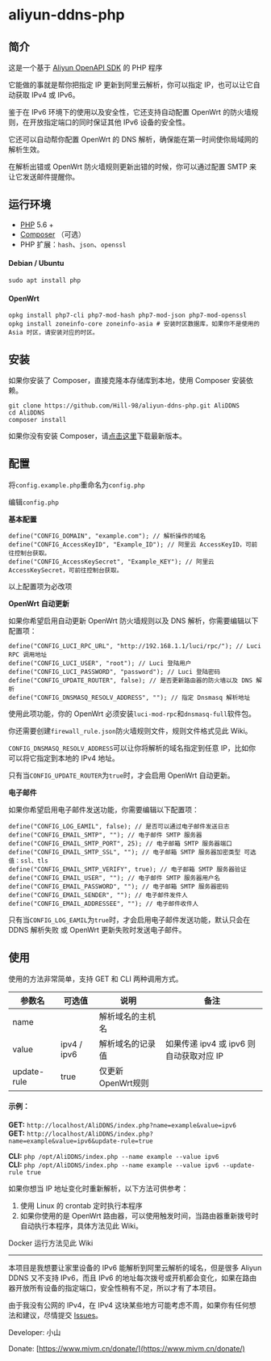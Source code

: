 # aliyun-ddns-php

## 简介 

这是一个基于 [Aliyun OpenAPI SDK](https://github.com/aliyun/aliyun-openapi-php-sdk) 的 PHP 程序  

它能做的事就是帮你把指定 IP 更新到阿里云解析，你可以指定 IP，也可以让它自动获取 IPv4 或 IPv6。  

鉴于在 IPv6 环境下的使用以及安全性，它还支持自动配置 OpenWrt 的防火墙规则，在开放指定端口的同时保证其他 IPv6 设备的安全性。

它还可以自动帮你配置 OpenWrt 的 DNS 解析，确保能在第一时间使你局域网的解析生效。

在解析出错或 OpenWrt 防火墙规则更新出错的时候，你可以通过配置 SMTP 来让它发送邮件提醒你。

## 运行环境

* [PHP](https://php.net) 5.6 +
* [Composer](https://getcomposer.org) （可选）
* PHP 扩展：`hash`、`json`、`openssl`

#### Debian / Ubuntu
```
sudo apt install php
```

#### OpenWrt
```
opkg install php7-cli php7-mod-hash php7-mod-json php7-mod-openssl
opkg install zoneinfo-core zoneinfo-asia # 安装时区数据库，如果你不是使用的 Asia 时区，请安装对应的时区。
```

## 安装

如果你安装了 Composer，直接克隆本存储库到本地，使用 Composer 安装依赖。
```
git clone https://github.com/Hill-98/aliyun-ddns-php.git AliDDNS
cd AliDDNS
composer install
```

如果你没有安装 Composer，请[点击这里](https://github.com/Hill-98/aliyun-ddns-php/releases/download/latest/aliyun-ddns-php.zip)下载最新版本。

## 配置

将`config.example.php`重命名为`config.php`

编辑`config.php`

**基本配置**
```
define("CONFIG_DOMAIN", "example.com"); // 解析操作的域名
define("CONFIG_AccessKeyID", "Example_ID"); // 阿里云 AccessKeyID，可前往控制台获取。
define("CONFIG_AccessKeySecret", "Example_KEY"); // 阿里云 AccessKeySecret，可前往控制台获取。
```

以上配置项为必改项  

**OpenWrt 自动更新**

如果你希望启用自动更新 OpenWrt 防火墙规则以及 DNS 解析，你需要编辑以下配置项：
```
define("CONFIG_LUCI_RPC_URL", "http://192.168.1.1/luci/rpc/"); // Luci RPC 调用地址
define("CONFIG_LUCI_USER", "root"); // Luci 登陆用户
define("CONFIG_LUCI_PASSWORD", "password"); // Luci 登陆密码
define("CONFIG_UPDATE_ROUTER", false); // 是否更新路由器的防火墙以及 DNS 解析
define("CONFIG_DNSMASQ_RESOLV_ADDRESS", ""); // 指定 Dnsmasq 解析地址
```

使用此项功能，你的 OpenWrt 必须安装`luci-mod-rpc`和`dnsmasq-full`软件包。

你还需要创建`firewall_rule.json`防火墙规则文件，规则文件格式见此 Wiki。

`CONFIG_DNSMASQ_RESOLV_ADDRESS`可以让你将解析的域名指定到任意 IP，比如你可以将它指定到本地的 IPv4 地址。

只有当`CONFIG_UPDATE_ROUTER`为`true`时，才会启用 OpenWrt 自动更新。

**电子邮件**

如果你希望启用电子邮件发送功能，你需要编辑以下配置项：
```
define("CONFIG_LOG_EAMIL", false); // 是否可以通过电子邮件发送日志
define("CONFIG_EMAIL_SMTP", ""); // 电子邮件 SMTP 服务器
define("CONFIG_EMAIL_SMTP_PORT", 25); // 电子邮箱 SMTP 服务器端口
define("CONFIG_EMAIL_SMTP_SSL", ""); // 电子邮箱 SMTP 服务器加密类型 可选值：ssl、tls
define("CONFIG_EMAIL_SMTP_VERIFY", true); // 电子邮箱 SMTP 服务器验证
define("CONFIG_EMAIL_USER", ""); // 电子邮件 SMTP 服务器用户名
define("CONFIG_EMAIL_PASSWORD", ""); // 电子邮箱 SMTP 服务器密码
define("CONFIG_EMAIL_SENDER", ""); // 电子邮件发件人
define("CONFIG_EMAIL_ADDRESSEE", ""); // 电子邮件收件人
``` 
只有当`CONFIG_LOG_EAMIL`为`true`时，才会启用电子邮件发送功能，默认只会在 DDNS 解析失败 或 OpenWrt 更新失败时发送电子邮件。

## 使用

使用的方法非常简单，支持 GET 和 CLI 两种调用方式。

参数名       |可选值      |说明             |备注
------------|-----------|-----------------|---
name        |           |解析域名的主机名   |
value       |ipv4 / ipv6|解析域名的记录值   |如果传递 ipv4 或 ipv6 则自动获取对应 IP
update-rule |true       |仅更新 OpenWrt规则|

#### 示例：

**GET:** `http://localhost/AliDDNS/index.php?name=example&value=ipv6`  
**GET:** `http://localhost/AliDDNS/index.php?name=example&value=ipv6&update-rule=true`

**CLI:** `php /opt/AliDDNS/index.php --name example --value ipv6`  
**CLI:** `php /opt/AliDDNS/index.php --name example --value ipv6 --update-rule true`

如果你想当 IP 地址变化时重新解析，以下方法可供参考：  
1. 使用 Linux 的 crontab 定时执行本程序
2. 如果你使用的是 OpenWrt 路由器，可以使用触发时间，当路由器重新拨号时自动执行本程序，具体方法见此 Wiki。

Docker 运行方法见此 Wiki

---

本项目是我想要让家里设备的 IPv6 能解析到阿里云解析的域名，但是很多 Aliyun DDNS 又不支持 IPv6，而且 IPv6 的地址每次拨号或开机都会变化，如果在路由器开放所有设备的指定端口，安全性稍有不足，所以才有了本项目。

由于我没有公网的 IPv4，在 IPv4 这块某些地方可能考虑不周，如果你有任何想法和建议，尽情提交 [Issues](https://github.com/Hill-98/aliyun-ddns-php/issues)。

Developer: 小山

Donate: [https://www.mivm.cn/donate/](https://www.mivm.cn/donate/)
